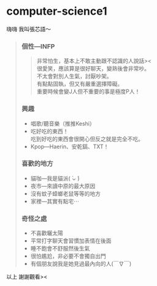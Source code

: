 # computer-science1

嗨嗨 我叫張芯語～  
>### 個性—INFP  
>>非常怕生，基本上不敢主動跟不認識的人說話><  
>>很愛笑，應該算是很好聊天，變熟後會非常吵。  
>>不太會對別人生氣，討厭吵架。  
>>有點點固執，但又有嚴重選擇障礙。  
>>重要時候會變J人但不重要的事是極度P人！ 
>### 興趣
>* 唱歌/聽音樂（推推Keshi）    
>* 吃好吃的東西！   
>吃到好吃的東西會很開心但反之就是完全不吃。 
>* Kpop—Haerin、安乾鎬、TXT！  
>### 喜歡的地方
>* 貓咖—我是貓派( ̀⌄ ́)
>* 夜市—來讀中原的最大原因
>* 沒有蚊子蟑螂老鼠等等的地方
>* 家裡—其實有點宅⋯
>### 奇怪之處
>* 不喜歡曬太陽
>* 平常打字聊天會習慣加表情在後面
>* 睡不飽會不舒服然後生氣
>* 很怕尷尬，非必要不會獨自出門
>* 有個朋友說我是她見過最內向的人(￣∇￣)   

以上 謝謝觀看><

